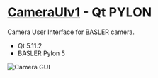 # [CameraUIv1](https://codeleccz.github.io/CameraUIv1/) - Qt PYLON
Camera User Interface for BASLER camera.
* Qt 5.11.2
* BASLER Pylon 5

![Camera GUI](https://codeleccz.github.io/CameraUIv1/Qt%20Pylon.png)


